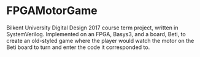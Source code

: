 # FPGAMotorGame

Bilkent University Digital Design 2017 course term project, written in SystemVerilog.
Implemented on an FPGA, Basys3, and a board, Beti, to create an old-styled game where the player would watch
the motor on the Beti board to turn and enter the code it corresponded to.